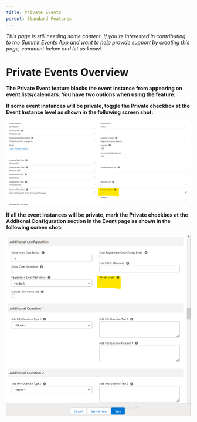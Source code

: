 ```yaml
---
title: Private Events
parent: Standard Features
---
```


*This page is still needing some content. If you're interested in contributing to the Summit Events App and want to help provide support by creating this page, comment below and let us know!*

# Private Events Overview

**The Private Event feature blocks the event instance from appearing on event lists/calendars. You have two options when using the feature:**

**If some event instances will be private, toggle the Private checkbox at the Event Instance level as shown in the following screen shot:**

![Private Event Instance Level Checkbox](images/Private_Events_Event_Instance_Level.png)

**If all the event instances will be private, mark the Private checkbox at the Additonal Configuration section in the Event page as shown in the following screen shot:**

![Private Event Event Level Checkbox](images/Private_Events_Additional_Configurations_Page.png)


  








